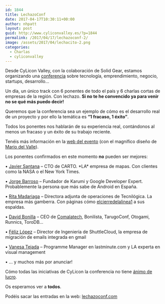 ```yaml
---
id: 1844
title: LechazoConf
date: 2017-04-17T10:30:11+00:00
author: nhpatt
layout: post
guid: http://www.cyliconvalley.es/?p=1844
permalink: /2017/04/17/lechazoconf-2/
image: /assets/2017/04/lechacito-2.png
categories:
  - Charlas
  - cyliconvalley
---
```

Desde CyLicon Valley, con la colaboración de Solid Gear, estamos organizando una [conferencia](https://lechazoconf.com/) sobre tecnología, emprendimiento, negocio, startups, desarrollo&#8230;

Un día, un único track con 6 ponentes de todo el país y 6 charlas cortas de empresas de la región. Con lechazo. **Si no te he convencido ya para venir no se qué más puedo decir!**

Queremos que la conferencia sea un ejemplo de cómo es el desarrollo real de un proyecto y por ello la temática es **&#8220;1 fracaso, 1 éxito&#8221;**.

Todos los ponentes nos hablarán de su experiencia real, contándonos al menos un fracaso y un éxito de su trabajo reciente.

Tenéis más información en la [web del evento](https://lechazoconf.com/) (con el magnífico diseño de [Mario del Valle](https://twitter.com/maduil)).

Los ponentes confirmados en este momento **no** pueden ser mejores:

• [Javier Santana](https://twitter.com/javisantana) &#8211; CTO de CARTO. \*LA\* empresa de mapas. Con clientes como la NASA o el New York Times.

• [Jorge Barroso](https://twitter.com/flipper83) &#8211; Fundador de Karumi y Google Developer Expert. Probablemente la persona que más sabe de Android en España.

• [Rita Madariaga](https://twitter.com/ruttonxori) &#8211; Directora adjunta de operaciones de Tecnilógica. La empresa más gamberra. Con páginas cómo [elcierredelalinea1](http://elcierredelalinea1.es/) a sus espaldas.

• [David Bonilla](https://twitter.com/david_bonilla) &#8211; CEO de [Comalatech](https://www.comalatech.com/), Bonilista, TarugoConf, Otogami, Runnics, ToroDB&#8230;

• [Féliz López](http://twitter.com/flopezluis) &#8211; Director de Ingeniería de ShuttleCloud, la empresa de migración de emails integrada en gmail

• [Vanesa Tejada](http://twitter.com/Vanesa_Tejada) &#8211; Programme Manager en lastminute.com y LA experta en visual management

• &#8230; y muchos más por anunciar!

Cómo todas las iniciativas de CyLicon la conferencia no tiene [ánimo de lucro](https://nhpatt.com/keep_the_ball_rolling/).

Os esperamos ver a **todos**.

Podéis sacar las entradas en la web: [lechazoconf.com](http://lechazoconf.com/)